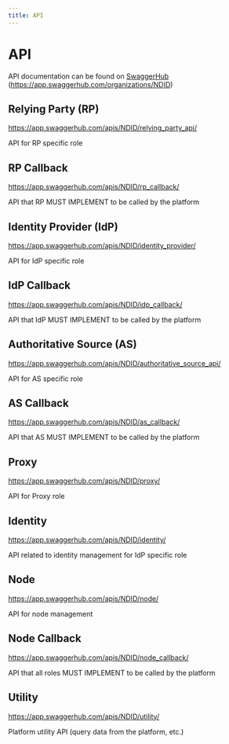 ```yaml
---
title: API
---
```


# API

API documentation can be found on [SwaggerHub](https://app.swaggerhub.com/organizations/NDID) (<https://app.swaggerhub.com/organizations/NDID>)

## Relying Party (RP)

<a href="https://app.swaggerhub.com/apis/NDID/relying_party_api/" target="_blank">https://app.swaggerhub.com/apis/NDID/relying_party_api/</a>

API for RP specific role

## RP Callback

<a href="https://app.swaggerhub.com/apis/NDID/rp_callback/" target="_blank">https://app.swaggerhub.com/apis/NDID/rp_callback/</a>

API that RP MUST IMPLEMENT to be called by the platform

## Identity Provider (IdP)

<a href="https://app.swaggerhub.com/apis/NDID/identity_provider/" target="_blank">https://app.swaggerhub.com/apis/NDID/identity_provider/</a>

API for IdP specific role

## IdP Callback

<a href="https://app.swaggerhub.com/apis/NDID/idp_callback/" target="_blank">https://app.swaggerhub.com/apis/NDID/idp_callback/</a>

API that IdP MUST IMPLEMENT to be called by the platform

## Authoritative Source (AS)

<a href="https://app.swaggerhub.com/apis/NDID/authoritative_source_api/" target="_blank">https://app.swaggerhub.com/apis/NDID/authoritative_source_api/</a>

API for AS specific role

## AS Callback

<a href="https://app.swaggerhub.com/apis/NDID/as_callback/" target="_blank">https://app.swaggerhub.com/apis/NDID/as_callback/</a>

API that AS MUST IMPLEMENT to be called by the platform

## Proxy

<a href="https://app.swaggerhub.com/apis/NDID/proxy/" target="_blank">https://app.swaggerhub.com/apis/NDID/proxy/</a>

API for Proxy role

## Identity

<a href="https://app.swaggerhub.com/apis/NDID/identity/" target="_blank">https://app.swaggerhub.com/apis/NDID/identity/</a>

API related to identity management for IdP specific role

## Node

<a href="https://app.swaggerhub.com/apis/NDID/node/" target="_blank">https://app.swaggerhub.com/apis/NDID/node/</a>

API for node management

## Node Callback

<a href="https://app.swaggerhub.com/apis/NDID/node_callback/" target="_blank">https://app.swaggerhub.com/apis/NDID/node_callback/</a>

API that all roles MUST IMPLEMENT to be called by the platform

## Utility

<a href="https://app.swaggerhub.com/apis/NDID/utility/" target="_blank">https://app.swaggerhub.com/apis/NDID/utility/</a>

Platform utility API (query data from the platform, etc.)
